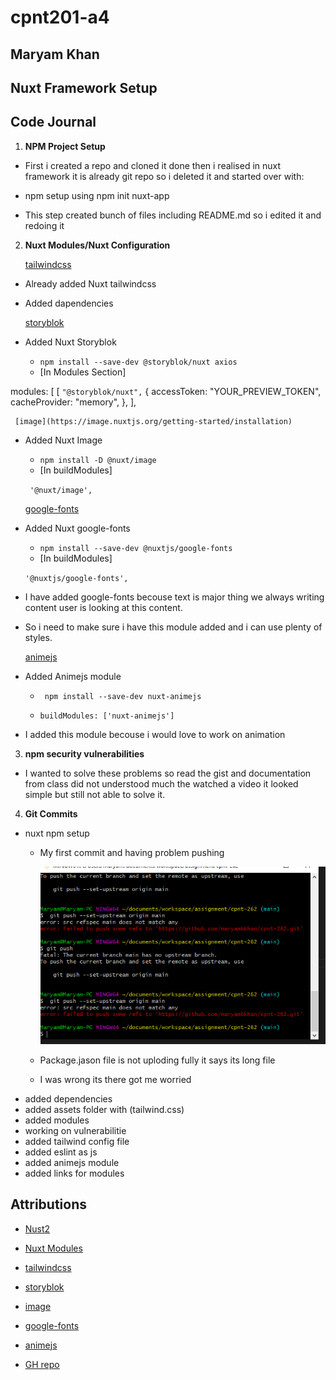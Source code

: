 # cpnt201-a4

## Maryam Khan

## Nuxt Framework Setup

## Code Journal

1. **NPM Project Setup**

  - First i created a repo and cloned it done then i realised in nuxt framework it is already git repo 
    so i deleted it and started over with:

  - npm setup using
    npm init nuxt-app <project-name>
  - This step created bunch of files including README.md
  so i edited it and redoing it

2. **Nuxt Modules/Nuxt Configuration**

    [tailwindcss](https://tailwindcss.nuxtjs.org/setup)
  - Already added Nuxt tailwindcss
  - Added dapendencies

     [storyblok](https://github.com/storyblok/storyblok-nuxt)
  - Added Nuxt Storyblok
     - `npm install --save-dev @storyblok/nuxt axios`
     - [In Modules Section]
        
  modules: [
    [
      `"@storyblok/nuxt",`
       {
        accessToken: "YOUR_PREVIEW_TOKEN",
        cacheProvider: "memory",
      },
    ],
  
     [image](https://image.nuxtjs.org/getting-started/installation)  
  - Added Nuxt Image
    - `npm install -D @nuxt/image`
    - [In buildModules]

     ` '@nuxt/image',`

      [google-fonts](https://github.com/nuxt-community/google-fonts-module)
  - Added Nuxt google-fonts
    - `npm install --save-dev @nuxtjs/google-fonts`
    - [In buildModules] 

     `'@nuxtjs/google-fonts', `
  - I have added google-fonts becouse text is major thing 
   we always writing content user is looking at this content.
  - So i need to make sure i have this module added and i can use plenty of styles.

     [animejs](https://github.com/ivodolenc/nuxt-animejs)
  - Added Animejs module
    - ` npm install --save-dev nuxt-animejs`

    - `buildModules: ['nuxt-animejs']`
  - I added this module becouse i would love to work on 
   animation



3. **npm security vulnerabilities**

- I wanted to solve these problems so read the gist and documentation from class did not understood much the watched a video
 it looked simple but still not able to solve it.

4. **Git Commits**

- nuxt npm setup
  - My first commit and having problem pushing 

    ![Error](/assets/images/Capture.PNG)
  - Package.jason file is not uploding fully it says its long file
  - I was wrong its there got me worried 
- added dependencies
- added assets folder with (tailwind.css)
- added modules
- working on vulnerabilitie
- added tailwind config file
- added eslint as js
- added animejs module
- added links for modules

## Attributions

- [Nust2](https://nuxtjs.org/docs/get-started/installation/)
- [Nuxt Modules](https://modules.nuxtjs.org/)
- [tailwindcss](https://tailwindcss.nuxtjs.org/setup)
- [storyblok](https://github.com/storyblok/storyblok-nuxt)
- [image](https://image.nuxtjs.org/getting-started/installation)
- [google-fonts](https://github.com/nuxt-community/google-fonts-module)
- [animejs](https://github.com/ivodolenc/nuxt-animejs)


- [GH repo](https://github.com/maryambkhan/cpnt201-a4)
